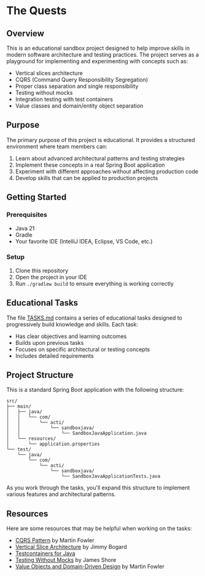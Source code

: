 # The Quests

## Overview

This is an educational sandbox project designed to help improve skills in modern software architecture and testing practices. The project serves as a playground for implementing and experimenting with concepts such as:

- Vertical slices architecture
- CQRS (Command Query Responsibility Segregation)
- Proper class separation and single responsibility
- Testing without mocks
- Integration testing with test containers
- Value classes and domain/entity object separation

## Purpose

The primary purpose of this project is educational. It provides a structured environment where team members can:

1. Learn about advanced architectural patterns and testing strategies
2. Implement these concepts in a real Spring Boot application
3. Experiment with different approaches without affecting production code
4. Develop skills that can be applied to production projects

## Getting Started

### Prerequisites

- Java 21
- Gradle
- Your favorite IDE (IntelliJ IDEA, Eclipse, VS Code, etc.)

### Setup

1. Clone this repository
2. Open the project in your IDE
3. Run `./gradlew build` to ensure everything is working correctly

## Educational Tasks

The file [TASKS.md](TASKS.md) contains a series of educational tasks designed to progressively build knowledge and skills. Each task:

- Has clear objectives and learning outcomes
- Builds upon previous tasks
- Focuses on specific architectural or testing concepts
- Includes detailed requirements

## Project Structure

This is a standard Spring Boot application with the following structure:

```
src/
├── main/
│   ├── java/
│   │   └── com/
│   │       └── acti/
│   │           └── sandboxjava/
│   │               └── SandboxJavaApplication.java
│   └── resources/
│       └── application.properties
└── test/
    └── java/
        └── com/
            └── acti/
                └── sandboxjava/
                    └── SandboxJavaApplicationTests.java
```

As you work through the tasks, you'll expand this structure to implement various features and architectural patterns.

## Resources

Here are some resources that may be helpful when working on the tasks:

- [CQRS Pattern](https://martinfowler.com/bliki/CQRS.html) by Martin Fowler
- [Vertical Slice Architecture](https://jimmybogard.com/vertical-slice-architecture/) by Jimmy Bogard
- [Testcontainers for Java](https://www.testcontainers.org/)
- [Testing Without Mocks](https://www.jamesshore.com/v2/blog/2018/testing-without-mocks) by James Shore
- [Value Objects and Domain-Driven Design](https://martinfowler.com/bliki/ValueObject.html) by Martin Fowler
